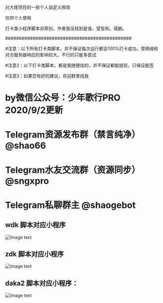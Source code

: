 对大佬项目的一些个人自定义修改

仅供个人使用

打卡类小程序脚本非原创，作者我没找到是谁，望告知。侵删。

##############################################

#注意：以下所有打卡类脚本，并不保证每次运行都会100%打卡成功，受网络和对方服务器响应的影响较大，不行的只能多尝试

#注意2：以下打卡类脚本，都是我随便找的，并不保证都能提现，只保证能签

#注意3：如果您有好的建议，欢迎群里找我

  
# by微信公众号：少年歌行PRO 2020/9/2更新
# Telegram资源发布群（禁言纯净）@shao66 
# Telegram水友交流群（资源同步）@sngxpro
# Telegram私聊群主 @shaogebot


## wdk 脚本对应小程序

![Image text](https://raw.githubusercontent.com/sngxpro/scripts/master/wdk.png)

## zdk 脚本对应小程序

![Image text](https://raw.githubusercontent.com/sngxpro/scripts/master/zdk.png)

## daka2  脚本对应小程序：

![Image text](https://raw.githubusercontent.com/sngxpro/scripts/master/daka2.png)
